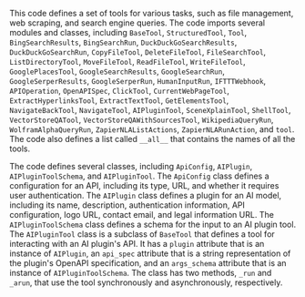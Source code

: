 This code defines a set of tools for various tasks, such as file management, web scraping, and search engine queries. The code imports several modules and classes, including `BaseTool`, `StructuredTool`, `Tool`, `BingSearchResults`, `BingSearchRun`, `DuckDuckGoSearchResults`, `DuckDuckGoSearchRun`, `CopyFileTool`, `DeleteFileTool`, `FileSearchTool`, `ListDirectoryTool`, `MoveFileTool`, `ReadFileTool`, `WriteFileTool`, `GooglePlacesTool`, `GoogleSearchResults`, `GoogleSearchRun`, `GoogleSerperResults`, `GoogleSerperRun`, `HumanInputRun`, `IFTTTWebhook`, `APIOperation`, `OpenAPISpec`, `ClickTool`, `CurrentWebPageTool`, `ExtractHyperlinksTool`, `ExtractTextTool`, `GetElementsTool`, `NavigateBackTool`, `NavigateTool`, `AIPluginTool`, `SceneXplainTool`, `ShellTool`, `VectorStoreQATool`, `VectorStoreQAWithSourcesTool`, `WikipediaQueryRun`, `WolframAlphaQueryRun`, `ZapierNLAListActions`, `ZapierNLARunAction`, and `tool`. The code also defines a list called `__all__` that contains the names of all the tools.

The code defines several classes, including `ApiConfig`, `AIPlugin`, `AIPluginToolSchema`, and `AIPluginTool`. The `ApiConfig` class defines a configuration for an API, including its type, URL, and whether it requires user authentication. The `AIPlugin` class defines a plugin for an AI model, including its name, description, authentication information, API configuration, logo URL, contact email, and legal information URL. The `AIPluginToolSchema` class defines a schema for the input to an AI plugin tool. The `AIPluginTool` class is a subclass of `BaseTool` that defines a tool for interacting with an AI plugin's API. It has a `plugin` attribute that is an instance of `AIPlugin`, an `api_spec` attribute that is a string representation of the plugin's OpenAPI specification, and an `args_schema` attribute that is an instance of `AIPluginToolSchema`. The class has two methods, `_run` and `_arun`, that use the tool synchronously and asynchronously, respectively.

